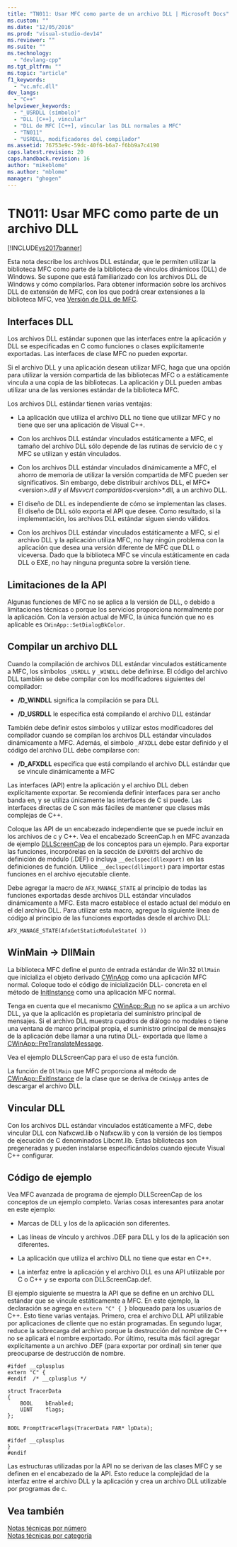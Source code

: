 ```yaml
---
title: "TN011: Usar MFC como parte de un archivo DLL | Microsoft Docs"
ms.custom: ""
ms.date: "12/05/2016"
ms.prod: "visual-studio-dev14"
ms.reviewer: ""
ms.suite: ""
ms.technology: 
  - "devlang-cpp"
ms.tgt_pltfrm: ""
ms.topic: "article"
f1_keywords: 
  - "vc.mfc.dll"
dev_langs: 
  - "C++"
helpviewer_keywords: 
  - "_USRDLL (símbolo)"
  - "DLL [C++], vincular"
  - "DLL de MFC [C++], vincular las DLL normales a MFC"
  - "TN011"
  - "USRDLL, modificadores del compilador"
ms.assetid: 76753e9c-59dc-40f6-b6a7-f6bb9a7c4190
caps.latest.revision: 20
caps.handback.revision: 16
author: "mikeblome"
ms.author: "mblome"
manager: "ghogen"
---
```

# TN011: Usar MFC como parte de un archivo DLL
[!INCLUDE[vs2017banner](../assembler/inline/includes/vs2017banner.md)]

Esta nota describe los archivos DLL estándar, que le permiten utilizar la biblioteca MFC como parte de la biblioteca de vínculos dinámicos \(DLL\) de Windows.  Se supone que está familiarizado con los archivos DLL de Windows y cómo compilarlos.  Para obtener información sobre los archivos DLL de extensión de MFC, con los que podrá crear extensiones a la biblioteca MFC, vea [Versión de DLL de MFC](../mfc/tn033-dll-version-of-mfc.md).  
  
## Interfaces DLL  
 Los archivos DLL estándar suponen que las interfaces entre la aplicación y DLL se especificadas en C como funciones o clases explícitamente exportadas.  Las interfaces de clase MFC no pueden exportar.  
  
 Si el archivo DLL y una aplicación desean utilizar MFC, haga que una opción para utilizar la versión compartida de las bibliotecas MFC o a estáticamente vincula a una copia de las bibliotecas.  La aplicación y DLL pueden ambas utilizar una de las versiones estándar de la biblioteca MFC.  
  
 Los archivos DLL estándar tienen varias ventajas:  
  
-   La aplicación que utiliza el archivo DLL no tiene que utilizar MFC y no tiene que ser una aplicación de Visual C\+\+.  
  
-   Con los archivos DLL estándar vinculados estáticamente a MFC, el tamaño del archivo DLL sólo depende de las rutinas de servicio de c y MFC se utilizan y están vinculados.  
  
-   Con los archivos DLL estándar vinculados dinámicamente a MFC, el ahorro de memoria de utilizar la versión compartida de MFC pueden ser significativos.  Sin embargo, debe distribuir archivos DLL, el MFC*\<version\>*.dll y el Msvvcrt compartidos*\<version\>*.dll, a un archivo DLL.  
  
-   El diseño de DLL es independiente de cómo se implementan las clases.  El diseño de DLL sólo exporta el API que desee.  Como resultado, si la implementación, los archivos DLL estándar siguen siendo válidos.  
  
-   Con los archivos DLL estándar vinculados estáticamente a MFC, si el archivo DLL y la aplicación utiliza MFC, no hay ningún problema con la aplicación que desea una versión diferente de MFC que DLL o viceversa.  Dado que la biblioteca MFC se vincula estáticamente en cada DLL o EXE, no hay ninguna pregunta sobre la versión tiene.  
  
## Limitaciones de la API  
 Algunas funciones de MFC no se aplica a la versión de DLL, o debido a limitaciones técnicas o porque los servicios proporciona normalmente por la aplicación.  Con la versión actual de MFC, la única función que no es aplicable es `CWinApp::SetDialogBkColor`.  
  
## Compilar un archivo DLL  
 Cuando la compilación de archivos DLL estándar vinculados estáticamente a MFC, los símbolos `_USRDLL` y `_WINDLL` debe definirse.  El código del archivo DLL también se debe compilar con los modificadores siguientes del compilador:  
  
-   **\/D\_WINDLL** significa la compilación se para DLL  
  
-   **\/D\_USRDLL** le especifica está compilando el archivo DLL estándar  
  
 También debe definir estos símbolos y utilizar estos modificadores del compilador cuando se compilan los archivos DLL estándar vinculados dinámicamente a MFC.  Además, el símbolo `_AFXDLL` debe estar definido y el código del archivo DLL debe compilarse con:  
  
-   **\/D\_AFXDLL** especifica que está compilando el archivo DLL estándar que se vincule dinámicamente a MFC  
  
 Las interfaces \(API\) entre la aplicación y el archivo DLL deben explícitamente exportar.  Se recomienda definir interfaces para ser ancho banda en, y se utiliza únicamente las interfaces de C si puede.  Las interfaces directas de C son más fáciles de mantener que clases más complejas de C\+\+.  
  
 Coloque las API de un encabezado independiente que se puede incluir en los archivos de c y C\+\+.  Vea el encabezado ScreenCap.h en MFC avanzada de ejemplo [DLLScreenCap](../top/visual-cpp-samples.md) de los conceptos para un ejemplo.  Para exportar las funciones, incorpórelas en la sección de `EXPORTS` del archivo de definición de módulo \(.DEF\) o incluya `__declspec(dllexport)` en las definiciones de función.  Utilice `__declspec(dllimport)` para importar estas funciones en el archivo ejecutable cliente.  
  
 Debe agregar la macro de `AFX_MANAGE_STATE` al principio de todas las funciones exportadas desde archivos DLL estándar vinculados dinámicamente a MFC.  Esta macro establece el estado actual del módulo en el del archivo DLL.  Para utilizar esta macro, agregue la siguiente línea de código al principio de las funciones exportadas desde el archivo DLL:  
  
 `AFX_MANAGE_STATE(AfxGetStaticModuleState( ))`  
  
## WinMain \-\> DllMain  
 La biblioteca MFC define el punto de entrada estándar de Win32 `DllMain` que inicializa el objeto derivado [CWinApp](../mfc/reference/cwinapp-class.md) como una aplicación MFC normal.  Coloque todo el código de inicialización DLL\- concreta en el método de [InitInstance](../Topic/CWinApp::InitInstance.md) como una aplicación MFC normal.  
  
 Tenga en cuenta que el mecanismo [CWinApp::Run](../Topic/CWinApp::Run.md) no se aplica a un archivo DLL, ya que la aplicación es propietaria del suministro principal de mensajes.  Si el archivo DLL muestra cuadros de diálogo no modales o tiene una ventana de marco principal propia, el suministro principal de mensajes de la aplicación debe llamar a una rutina DLL\- exportada que llame a [CWinApp::PreTranslateMessage](../Topic/CWinApp::PreTranslateMessage.md).  
  
 Vea el ejemplo DLLScreenCap para el uso de esta función.  
  
 La función de `DllMain` que MFC proporciona al método de [CWinApp::ExitInstance](../Topic/CWinApp::ExitInstance.md) de la clase que se deriva de `CWinApp` antes de descargar el archivo DLL.  
  
## Vincular DLL  
 Con los archivos DLL estándar vinculados estáticamente a MFC, debe vincular DLL con Nafxcwd.lib o Nafxcw.lib y con la versión de los tiempos de ejecución de C denominados Libcmt.lib.  Estas bibliotecas son pregeneradas y pueden instalarse especificándolos cuando ejecute Visual C\+\+ configurar.  
  
## Código de ejemplo  
 Vea MFC avanzada de programa de ejemplo DLLScreenCap de los conceptos de un ejemplo completo.  Varias cosas interesantes para anotar en este ejemplo:  
  
-   Marcas de DLL y los de la aplicación son diferentes.  
  
-   Las líneas de vínculo y archivos .DEF para DLL y los de la aplicación son diferentes.  
  
-   La aplicación que utiliza el archivo DLL no tiene que estar en C\+\+.  
  
-   La interfaz entre la aplicación y el archivo DLL es una API utilizable por C o C\+\+ y se exporta con DLLScreenCap.def.  
  
 El ejemplo siguiente se muestra la API que se define en un archivo DLL estándar que se vincule estáticamente a MFC.  En este ejemplo, la declaración se agrega en `extern "C" { }` bloqueado para los usuarios de C\+\+.  Esto tiene varias ventajas.  Primero, crea el archivo DLL API utilizable por aplicaciones de cliente que no están programadas.  En segundo lugar, reduce la sobrecarga del archivo porque la destrucción del nombre de C\+\+ no se aplicará el nombre exportado.  Por último, resulta más fácil agregar explícitamente a un archivo .DEF \(para exportar por ordinal\) sin tener que preocuparse de destrucción de nombre.  
  
```  
#ifdef __cplusplus  
extern "C" {  
#endif  /* __cplusplus */  
  
struct TracerData  
{  
    BOOL    bEnabled;  
    UINT    flags;  
};  
  
BOOL PromptTraceFlags(TracerData FAR* lpData);  
  
#ifdef __cplusplus  
}  
#endif  
```  
  
 Las estructuras utilizadas por la API no se derivan de las clases MFC y se definen en el encabezado de la API.  Esto reduce la complejidad de la interfaz entre el archivo DLL y la aplicación y crea un archivo DLL utilizable por programas de c.  
  
## Vea también  
 [Notas técnicas por número](../mfc/technical-notes-by-number.md)   
 [Notas técnicas por categoría](../mfc/technical-notes-by-category.md)